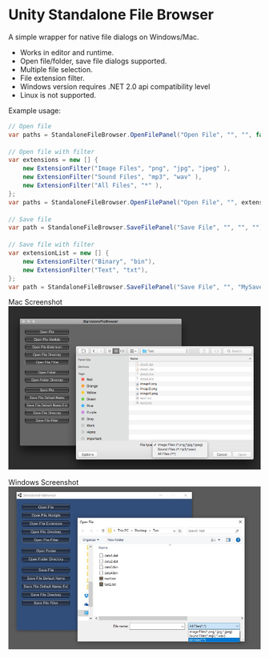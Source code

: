 # Unity Standalone File Browser

A simple wrapper for native file dialogs on Windows/Mac.

- Works in editor and runtime.
- Open file/folder, save file dialogs supported.
- Multiple file selection.
- File extension filter.
- Windows version requires .NET 2.0 api compatibility level 
- Linux is not supported.

Example usage:

```csharp
// Open file
var paths = StandaloneFileBrowser.OpenFilePanel("Open File", "", "", false);

// Open file with filter
var extensions = new [] {
    new ExtensionFilter("Image Files", "png", "jpg", "jpeg" ),
    new ExtensionFilter("Sound Files", "mp3", "wav" ),
    new ExtensionFilter("All Files", "*" ),
};
var paths = StandaloneFileBrowser.OpenFilePanel("Open File", "", extensions, true);

// Save file
var path = StandaloneFileBrowser.SaveFilePanel("Save File", "", "", "");

// Save file with filter
var extensionList = new [] {
    new ExtensionFilter("Binary", "bin"),
    new ExtensionFilter("Text", "txt"),
};
var path = StandaloneFileBrowser.SaveFilePanel("Save File", "", "MySaveFile", extensionList);
```
Mac Screenshot
![Alt text](/Images/sfb_mac.jpg?raw=true "Mac")

Windows Screenshot
![Alt text](/Images/sfb_win.jpg?raw=true "Win")

